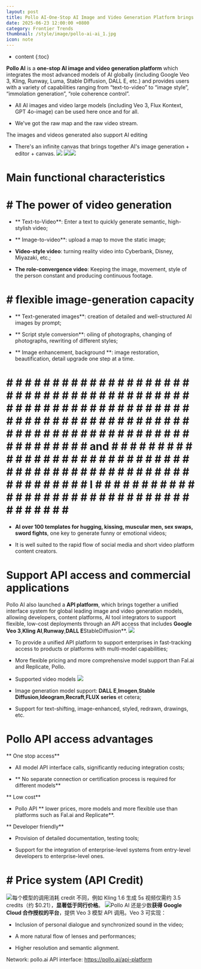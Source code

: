 ```yaml
---
layout: post
title: Pollo AI-One-Stop AI Image and Video Generation Platform brings together the most advanced images and video models around the world.
date: 2025-06-23 12:00:00 +0800
category: Frontier Trends
thumbnail: /style/image/pollo-ai-ai_1.jpg
icon: note
---
```

* content
{:toc}

**Pollo AI** is a **one-stop AI image and video generation platform** which integrates the most advanced models of AI globally (including Google Veo 3, Kling, Runway, Luma, Stable Diffusion, DALL E, etc.) and provides users with a variety of capabilities ranging from “text-to-video” to “image style”, “immolation generation”, “role coherence control”.

- All AI images and video large models (including Veo 3, Flux Kontext, GPT 4o-image) can be used here once and for all.

- We've got the raw map and the raw video stream.

The images and videos generated also support AI editing

- There's an infinite canvas that brings together AI's image generation + editor + canvas.
![](https://assets-v2.circle.so/5fit6knlg31jzz4ds9stmn0z1wda)
![](https://assets-v2.circle.so/lo65ommq4hn6wi3xpfn7pmk9d8jb)![](https://assets-v2.circle.so/2nacyx3jvz7smfkqz7kd8s2wjrel)

#  Main functional characteristics

# # The power of video generation #

- ** Text-to-Video**: Enter a text to quickly generate semantic, high-stylish video;

- ** Image-to-video**: upload a map to move the static image;

- **Video-style video**: turning reality video into Cyberbank, Disney, Miyazaki, etc.;

- **The role-convergence video**: Keeping the image, movement, style of the person constant and producing continuous footage.

# #  flexible image-generation capacity

- ** Text-generated images**: creation of detailed and well-structured AI images by prompt;

- ** Script style conversion**: oiling of photographs, changing of photographs, rewriting of different styles;

- ** Image enhancement, background **: image restoration, beautification, detail upgrade one step at a time.

# # # # # # # # # # # # # # # # # # # # # # # # # # # # # # # # # # # # # # # # # # # # # # # # # # # # # # # # # # # # # # # # # # # # # # # # # # # # # # # # # # # # # # # # # # # # # # # # # # # # # # # # # # # # # # and # # # # # # # # # # # # # # # # # # # # # # # # # # # # # # # # # # # # # # # # # # # # # # # # # # # # # # # # # # I # # # # # # # # # # # # # # # # # # # # # # # # # # # # # # # # # # # # # # #

- **AI over 100 templates for hugging, kissing, muscular men, sex swaps, sword fights**, one key to generate funny or emotional videos;

- It is well suited to the rapid flow of social media and short video platform content creators.
 
 

# Support API access and commercial applications
Pollo AI also launched a **API platform**, which brings together a unified interface system for global leading image and video generation models, allowing developers, content platforms, AI tool integrators to support flexible, low-cost deployments through an API access that includes **Google Veo 3**,**Kling AI**,**Runway**,**DALL E**StableDiffusion**.
![](https://assets-v2.circle.so/no9pnatlpkx17cobqwgia4o10uud)
- To provide a unified API platform to support enterprises in fast-tracking access to products or platforms with multi-model capabilities;

- More flexible pricing and more comprehensive model support than Fal.ai and Replicate, Pollo.

- Supported video models
![](https://assets-v2.circle.so/pjf735sh1udjrhg79acs0ujr60k5)
- Image generation model support:
**DALL E**,**Imogen**,**Stable Diffusion**,**Ideogram**,**Recraft**,**FLUX series** et cetera;

- Support for text-shifting, image-enhanced, styled, redrawn, drawings, etc.

# Pollo API access advantages
** One stop access**

- All model API interface calls, significantly reducing integration costs;

- ** No separate connection or certification process is required for different models**

** Low cost**

- Pollo API ** lower prices, more models and more flexible use than platforms such as Fal.ai and Replicate**.

** Developer friendly**

- Provision of detailed documentation, testing tools;

- Support for the integration of enterprise-level systems from entry-level developers to enterprise-level ones.

# #  Price system (API Credit)
![](https://assets-v2.circle.so/uxis95kybr1709ur16zpiul2j0im)每个模型的调用消耗 credit 不同，例如 Kling 1.6 生成 5s 视频仅需约 3.5 credits（约 $0.21），**显著低于同行价格**。
![](https://assets-v2.circle.so/6bcgnn0p8kvx93pt211pw0eak8gt)Pollo AI 还是少数**获得 Google Cloud 合作授权的平台**，提供 Veo 3 模型 API 调用。Veo 3 可实现：

- Inclusion of personal dialogue and synchronized sound in the video;

- A more natural flow of lenses and performances;

- Higher resolution and semantic alignment.

Network: pollo.ai
API interface: https://pollo.ai/api-platform
